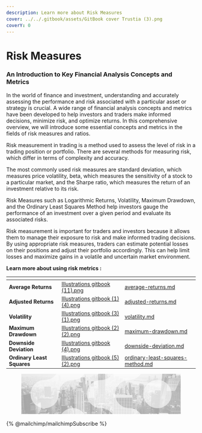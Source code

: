 ```yaml
---
description: Learn more about Risk Measures
cover: ../../.gitbook/assets/GitBook cover Trustia (3).png
coverY: 0
---
```


# Risk Measures

### An Introduction to Key Financial Analysis Concepts and Metrics

In the world of finance and investment, understanding and accurately assessing the performance and risk associated with a particular asset or strategy is crucial. A wide range of financial analysis concepts and metrics have been developed to help investors and traders make informed decisions, minimize risk, and optimize returns. In this comprehensive overview, we will introduce some essential concepts and metrics in the fields of risk measures and ratios.

Risk measurement in trading is a method used to assess the level of risk in a trading position or portfolio. There are several methods for measuring risk, which differ in terms of complexity and accuracy.

The most commonly used risk measures are standard deviation, which measures price volatility, beta, which measures the sensitivity of a stock to a particular market, and the Sharpe ratio, which measures the return of an investment relative to its risk.

Risk Measures such as Logarithmic Returns, Volatility, Maximum Drawdown, and the Ordinary Least Squares Method help investors gauge the performance of an investment over a given period and evaluate its associated risks.&#x20;

Risk measurement is important for traders and investors because it allows them to manage their exposure to risk and make informed trading decisions. By using appropriate risk measures, traders can estimate potential losses on their positions and adjust their portfolio accordingly. This can help limit losses and maximize gains in a volatile and uncertain market environment.

**Learn more about using risk metrics :**

<table data-view="cards"><thead><tr><th></th><th data-hidden data-card-cover data-type="files"></th><th data-hidden data-card-target data-type="content-ref"></th></tr></thead><tbody><tr><td><strong>Average Returns</strong></td><td><a href="../../.gitbook/assets/Illustrations gitbook (11).png">Illustrations gitbook (11).png</a></td><td><a href="average-returns.md">average-returns.md</a></td></tr><tr><td><strong>Adjusted Returns</strong></td><td><a href="../../.gitbook/assets/Illustrations gitbook (1) (4).png">Illustrations gitbook (1) (4).png</a></td><td><a href="adjusted-returns.md">adjusted-returns.md</a></td></tr><tr><td><strong>Volatility</strong></td><td><a href="../../.gitbook/assets/Illustrations gitbook (3) (1).png">Illustrations gitbook (3) (1).png</a></td><td><a href="volatility.md">volatility.md</a></td></tr><tr><td><strong>Maximum Drawdown</strong></td><td><a href="../../.gitbook/assets/Illustrations gitbook (2) (2).png">Illustrations gitbook (2) (2).png</a></td><td><a href="maximum-drawdown.md">maximum-drawdown.md</a></td></tr><tr><td><strong>Downside Deviation</strong></td><td><a href="../../.gitbook/assets/Illustrations gitbook (4).png">Illustrations gitbook (4).png</a></td><td><a href="downside-deviation.md">downside-deviation.md</a></td></tr><tr><td><strong>Ordinary Least Squares</strong></td><td><a href="../../.gitbook/assets/Illustrations gitbook (5) (2).png">Illustrations gitbook (5) (2).png</a></td><td><a href="ordinary-least-squares-method.md">ordinary-least-squares-method.md</a></td></tr></tbody></table>

<figure><img src="../../.gitbook/assets/bgfooter.webp" alt=""><figcaption></figcaption></figure>

{% @mailchimp/mailchimpSubscribe %}
